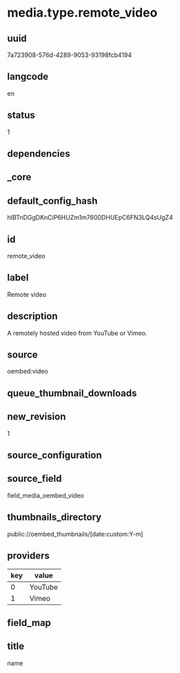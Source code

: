 # media.type.remote_video

## uuid
7a723908-576d-4289-9053-93198fcb4194

## langcode
en

## status
1

## dependencies


## _core

## default_config_hash
hIBTnDGgDKnCiP6HUZm1m7600DHUEpC6FN3LQ4sUgZ4

## id
remote_video

## label
Remote video

## description
A remotely hosted video from YouTube or Vimeo.

## source
oembed:video

## queue_thumbnail_downloads


## new_revision
1

## source_configuration

## source_field
field_media_oembed_video

## thumbnails_directory
public://oembed_thumbnails/[date:custom:Y-m]

## providers
|key|value|
|-|-|
|0|YouTube|
|1|Vimeo|


## field_map

## title
name
